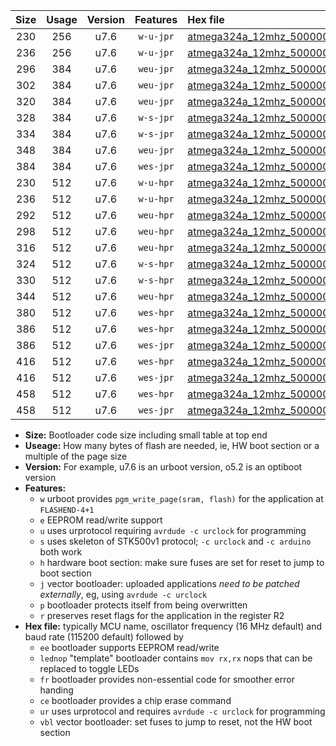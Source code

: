 |Size|Usage|Version|Features|Hex file|
|:-:|:-:|:-:|:-:|:--|
|230|256|u7.6|`w-u-jpr`|[atmega324a_12mhz_500000bps_ur_vbl.hex](https://raw.githubusercontent.com/stefanrueger/urboot/main//atmega324a_12mhz_500000bps_ur_vbl.hex)|
|236|256|u7.6|`w-u-jpr`|[atmega324a_12mhz_500000bps_lednop_ur_vbl.hex](https://raw.githubusercontent.com/stefanrueger/urboot/main//atmega324a_12mhz_500000bps_lednop_ur_vbl.hex)|
|296|384|u7.6|`weu-jpr`|[atmega324a_12mhz_500000bps_ee_ur_vbl.hex](https://raw.githubusercontent.com/stefanrueger/urboot/main//atmega324a_12mhz_500000bps_ee_ur_vbl.hex)|
|302|384|u7.6|`weu-jpr`|[atmega324a_12mhz_500000bps_ee_lednop_ur_vbl.hex](https://raw.githubusercontent.com/stefanrueger/urboot/main//atmega324a_12mhz_500000bps_ee_lednop_ur_vbl.hex)|
|320|384|u7.6|`weu-jpr`|[atmega324a_12mhz_500000bps_ee_lednop_fr_ur_vbl.hex](https://raw.githubusercontent.com/stefanrueger/urboot/main//atmega324a_12mhz_500000bps_ee_lednop_fr_ur_vbl.hex)|
|328|384|u7.6|`w-s-jpr`|[atmega324a_12mhz_500000bps_vbl.hex](https://raw.githubusercontent.com/stefanrueger/urboot/main//atmega324a_12mhz_500000bps_vbl.hex)|
|334|384|u7.6|`w-s-jpr`|[atmega324a_12mhz_500000bps_lednop_vbl.hex](https://raw.githubusercontent.com/stefanrueger/urboot/main//atmega324a_12mhz_500000bps_lednop_vbl.hex)|
|348|384|u7.6|`weu-jpr`|[atmega324a_12mhz_500000bps_ee_lednop_fr_ce_ur_vbl.hex](https://raw.githubusercontent.com/stefanrueger/urboot/main//atmega324a_12mhz_500000bps_ee_lednop_fr_ce_ur_vbl.hex)|
|384|384|u7.6|`wes-jpr`|[atmega324a_12mhz_500000bps_ee_vbl.hex](https://raw.githubusercontent.com/stefanrueger/urboot/main//atmega324a_12mhz_500000bps_ee_vbl.hex)|
|230|512|u7.6|`w-u-hpr`|[atmega324a_12mhz_500000bps_ur.hex](https://raw.githubusercontent.com/stefanrueger/urboot/main//atmega324a_12mhz_500000bps_ur.hex)|
|236|512|u7.6|`w-u-hpr`|[atmega324a_12mhz_500000bps_lednop_ur.hex](https://raw.githubusercontent.com/stefanrueger/urboot/main//atmega324a_12mhz_500000bps_lednop_ur.hex)|
|292|512|u7.6|`weu-hpr`|[atmega324a_12mhz_500000bps_ee_ur.hex](https://raw.githubusercontent.com/stefanrueger/urboot/main//atmega324a_12mhz_500000bps_ee_ur.hex)|
|298|512|u7.6|`weu-hpr`|[atmega324a_12mhz_500000bps_ee_lednop_ur.hex](https://raw.githubusercontent.com/stefanrueger/urboot/main//atmega324a_12mhz_500000bps_ee_lednop_ur.hex)|
|316|512|u7.6|`weu-hpr`|[atmega324a_12mhz_500000bps_ee_lednop_fr_ur.hex](https://raw.githubusercontent.com/stefanrueger/urboot/main//atmega324a_12mhz_500000bps_ee_lednop_fr_ur.hex)|
|324|512|u7.6|`w-s-hpr`|[atmega324a_12mhz_500000bps.hex](https://raw.githubusercontent.com/stefanrueger/urboot/main//atmega324a_12mhz_500000bps.hex)|
|330|512|u7.6|`w-s-hpr`|[atmega324a_12mhz_500000bps_lednop.hex](https://raw.githubusercontent.com/stefanrueger/urboot/main//atmega324a_12mhz_500000bps_lednop.hex)|
|344|512|u7.6|`weu-hpr`|[atmega324a_12mhz_500000bps_ee_lednop_fr_ce_ur.hex](https://raw.githubusercontent.com/stefanrueger/urboot/main//atmega324a_12mhz_500000bps_ee_lednop_fr_ce_ur.hex)|
|380|512|u7.6|`wes-hpr`|[atmega324a_12mhz_500000bps_ee.hex](https://raw.githubusercontent.com/stefanrueger/urboot/main//atmega324a_12mhz_500000bps_ee.hex)|
|386|512|u7.6|`wes-hpr`|[atmega324a_12mhz_500000bps_ee_lednop.hex](https://raw.githubusercontent.com/stefanrueger/urboot/main//atmega324a_12mhz_500000bps_ee_lednop.hex)|
|386|512|u7.6|`wes-jpr`|[atmega324a_12mhz_500000bps_ee_lednop_vbl.hex](https://raw.githubusercontent.com/stefanrueger/urboot/main//atmega324a_12mhz_500000bps_ee_lednop_vbl.hex)|
|416|512|u7.6|`wes-hpr`|[atmega324a_12mhz_500000bps_ee_lednop_fr.hex](https://raw.githubusercontent.com/stefanrueger/urboot/main//atmega324a_12mhz_500000bps_ee_lednop_fr.hex)|
|416|512|u7.6|`wes-jpr`|[atmega324a_12mhz_500000bps_ee_lednop_fr_vbl.hex](https://raw.githubusercontent.com/stefanrueger/urboot/main//atmega324a_12mhz_500000bps_ee_lednop_fr_vbl.hex)|
|458|512|u7.6|`wes-hpr`|[atmega324a_12mhz_500000bps_ee_lednop_fr_ce.hex](https://raw.githubusercontent.com/stefanrueger/urboot/main//atmega324a_12mhz_500000bps_ee_lednop_fr_ce.hex)|
|458|512|u7.6|`wes-jpr`|[atmega324a_12mhz_500000bps_ee_lednop_fr_ce_vbl.hex](https://raw.githubusercontent.com/stefanrueger/urboot/main//atmega324a_12mhz_500000bps_ee_lednop_fr_ce_vbl.hex)|

- **Size:** Bootloader code size including small table at top end
- **Useage:** How many bytes of flash are needed, ie, HW boot section or a multiple of the page size
- **Version:** For example, u7.6 is an urboot version, o5.2 is an optiboot version
- **Features:**
  + `w` urboot provides `pgm_write_page(sram, flash)` for the application at `FLASHEND-4+1`
  + `e` EEPROM read/write support
  + `u` uses urprotocol requiring `avrdude -c urclock` for programming
  + `s` uses skeleton of STK500v1 protocol; `-c urclock` and `-c arduino` both work
  + `h` hardware boot section: make sure fuses are set for reset to jump to boot section
  + `j` vector bootloader: uploaded applications *need to be patched externally*, eg, using `avrdude -c urclock`
  + `p` bootloader protects itself from being overwritten
  + `r` preserves reset flags for the application in the register R2
- **Hex file:** typically MCU name, oscillator frequency (16 MHz default) and baud rate (115200 default) followed by
  + `ee` bootloader supports EEPROM read/write
  + `lednop` "template" bootloader contains `mov rx,rx` nops that can be replaced to toggle LEDs
  + `fr` bootloader provides non-essential code for smoother error handing
  + `ce` bootloader provides a chip erase command
  + `ur` uses urprotocol and requires `avrdude -c urclock` for programming
  + `vbl` vector bootloader: set fuses to jump to reset, not the HW boot section

